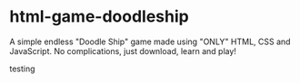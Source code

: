 # html-game-doodleship
A simple endless "Doodle Ship" game made using "ONLY" HTML, CSS and JavaScript. No complications, just download, learn and play!

testing
 
